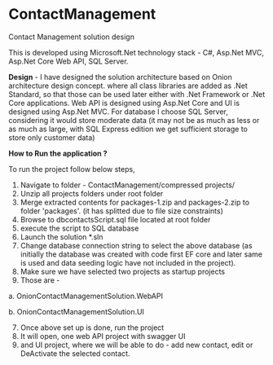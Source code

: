 # ContactManagement
Contact Management solution design

This is developed using Microsoft.Net technology stack - C#, Asp.Net MVC, Asp.Net Core Web API, SQL Server.

**Design** - 
  I have designed the solution architecture based on Onion architecture design concept.
where all class libraries are added as .Net Standard, so that those can be used later either with .Net Framework or .Net Core applications.
Web API is designed using Asp.Net Core and UI is designed using Asp.Net MVC.
For database I choose SQL Server, considering it would store moderate data (it may not be as much as less or as much as large, with SQL Express edition we get sufficient storage to store only customer data)

**How to Run the application ?**

To run the project follow below steps,
1. Navigate to folder - ContactManagement/compressed projects/
1. Unzip all projects folders under root folder
2. Merge extracted contents for packages-1.zip and packages-2.zip to folder 'packages'. (it has splitted due to file size constraints)
3. Browse to dbcontactsScript.sql file located at root folder
4. execute the script to SQL database
5. Launch the solution *.sln
6. Change database connection string to select the above database (as initially the database was created with code first EF core and later same is used and data seeding logic have not included in the project).  
7. Make sure we have selected two projects as startup projects
8. Those are -
 
  a. OnionContactManagementSolution.WebAPI
  
  b. OnionContactManagementSolution.UI
  
7. Once above set up is done, run the project
8. It will open, one web API project with swagger UI
9. and UI project, where we will be able to do - add new contact, edit or DeActivate the selected contact.

